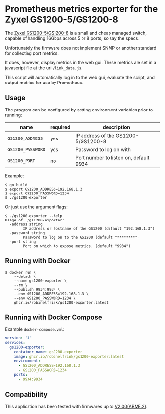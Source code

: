 # Prometheus metrics exporter for the Zyxel GS1200-5/GS1200-8

The [Zyxel GS1200-5/GS1200-8](https://www.zyxel.com/products_services/5-Port-8-Port-Web-Managed-Gigabit-Switch-GS1200-5-GS1200-8/)
is a small and cheap managed switch, capable of handling 16Gbps across
5 or 8 ports, so say the specs.

Unfortunately the firmware does not implement SNMP or another standard for
collecting port metrics.

It does, however, display metrics in the web gui. These metrics are set in a
javascript file at the uri `/link_data.js`.

This script will automatically log in to the web gui, evaluate the script, and
output metrics for use by Prometheus.

## Usage

The program can be configured by setting environment variables prior to running:

| name              | required | description                            |
|-------------------|----------|----------------------------------------|
| `GS1200_ADDRESS`  | yes      | IP address of the GS1200-5/GS1200-8    |
| `GS1200_PASSWORD` | yes      | Password to log on with                |
| `GS1200_PORT`     | no       | Port number to listen on, default 9934 |

Example:

```shell
$ go build
$ export GS1200_ADDRESS=192.168.1.3
$ export GS1200_PASSWORD=1234
$ ./gs1200-exporter
```

Or just use the argument flags:

```shell
$ ./gs1200-exporter --help
Usage of ./gs1200-exporter:
  -address string
        IP address or hostname of the GS1200 (default "192.168.1.3")
  -password string
        Password to log on to the GS1200 (default "********")
  -port string
        Port on which to expose metrics. (default "9934")
```

## Running with Docker

```shell
$ docker run \
    --detach \
    --name gs1200-exporter \
    --rm \
    --publish 9934:9934 \
    --env GS1200_ADDRESS=192.168.1.3 \
    --env GS1200_PASSWORD=1234 \
    ghcr.io/robinelfrink/gs1200-exporter:latest
```

## Running with Docker Compose

Example `docker-compose.yml`:

```yaml
version: '3'
services:
  gs1200-exporter:
    container_name: gs1200-exporter
    image: ghcr.io/robinelfrink/gs1200-exporter:latest
    environment:
      - GS1200_ADDRESS=192.168.1.3
      - GS1200_PASSWORD=1234
    ports:
      - 9934:9934
```

## Compatibility

This application has been tested with firmwares up to
[V2.00(ABME.2)](https://www.zyxel.com/global/en/support/download?model=gs1200-8).